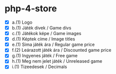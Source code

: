 # php-4-store

- [X] a.(1) Logo
- [X] b.(1) Játék divek / Game divs
- [X] c.(1) Játékok képe / Game images
- [X] d.(1) Képtek címe / Image titles
- [X] e.(1) Sima játék ára / Regular game price
- [X] f.(2) Leárazott játék ára / Discounted game price
- [X] g.(1) Ingyenes játék / Free game
- [X] h.(1) Meg nem jelet játék / Unreleased game
- [X] i.(1) Tizeedesek / Decimals
